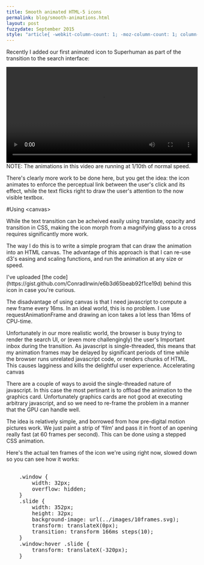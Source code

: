 ```yaml
---
title: Smooth animated HTML-5 icons
permalink: blog/smooth-animations.html
layout: post
fuzzydate: September 2015
style: "article{ -webkit-column-count: 1; -moz-column-count: 1; column-count: 1; }"
---
```


Recently I added our first animated icon to Superhuman as part of the transition to the search interface:

<a style="display: block; text-align: center" href="../images/search.mp4">
    <video style="display: inline; width: 100%" autoplay="true" loop="true">
        <source src="../images/search.mp4" />
    </video>
</a>
<aside>NOTE: The animations in this video are running at 1/10th of normal speed.</aside>

There's clearly more work to be done here, but you get the idea: the icon animates to enforce the perceptual link between the user's click and its effect, while the text flicks right to draw the user's attention to the now visible textbox.

#Using &lt;canvas>

While the text transition can be acheived easily using translate, opacity and transition in CSS, making the icon morph from a magnifying glass to a cross requires significantly more work.

The way I do this is to write a simple program that can draw the animation into an HTML canvas. The advantage of this approach is that I can re-use d3's easing and scaling functions, and run the animation at any size or speed.

<aside>I've uploaded [the code](https://gist.github.com/ConradIrwin/e6b3d65beab92f1ce19d) behind this icon in case you're curious.</aside>

The disadvantage of using canvas is that I need javascript to compute a new frame every 16ms. In an ideal world, this is no problem. I use requestAnimationFrame and drawing an icon takes a lot less than 16ms of CPU-time.

Unfortunately in our more realistic world, the browser is busy trying to render the search UI, or (even more challengingly) the user's Important inbox during the transition. As javascript is single-threaded, this means that my animation frames may be delayed by significant periods of time while the browser runs unrelated javascript code, or renders chunks of HTML. This causes lagginess and kills the delightful user experience.
Accelerating canvas

There are a couple of ways to avoid the single-threaded nature of javascript. In this case the most pertinant is to offload the animation to the graphics card. Unfortunately graphics cards are not good at executing arbitrary javascript, and so we need to re-frame the problem in a manner that the GPU can handle well.

The idea is relatively simple, and borrowed from how pre-digital motion pictures work. We just paint a strip of ‘film’ and pass it in front of an opening really fast (at 60 frames per second). This can be done using a stepped CSS animation.

Here's the actual ten frames of the icon we're using right now, slowed down so you can see how it works:

<div>
    <style style="display: block; white-space: pre; font-family: monospace;">
    .window {
        width: 32px;
        overflow: hidden;
    }
    .slide {
        width: 352px;
        height: 32px;
        background-image: url(../images/10frames.svg);
        transform: translateX(0px);
        transition: transform 166ms steps(10);
    }
    .window:hover .slide {
        transform: translateX(-320px);
    }
    </style>
    <style>
        .window {
            overflow: visible !important;
            position: relative;
            height: 34px;
            margin: auto;
        }

        .window::after {
            display: block;
            outline: 3px solid aqua;
            content: " ";
            height: 32px;
            width: 32px;
            position: absolute;
            top: 0;
            left: 0;
        }
        .slide {
            transition: transform 1328ms steps(10) !important;
        }
    </style>
</div>

Here's the actual ten frames of the icon we're using right now, slowed down so
you can see how it works:

<div class="window">
  <div class="slide"></div>
</div>

# canvas-animation-loader

I'm a massive fan of Webpack, which we use to build the Superhuman front-end, and so I've written a custom loader canvas-animation-loader that lets me create these SVGs from canvas icons automatically.

This let's me design animations frame-by-frame at any speed I like, and then have them automatically built into Superhuman as GPU-accelerated assets at runtime.

It's based on the excellent canvas2svg project, so I can write, debug and source-control my animations using canvas, but when we do a production build they get converted into optimized SVGs which can be animated by the GPU.

I'd love your feedback and comments, please get in touch [conrad@superhuman.com](mailto:conrad@superhuman.com). I'm particularly looking for a lead designer who can make Superhuman the most delightful email client in the world.
